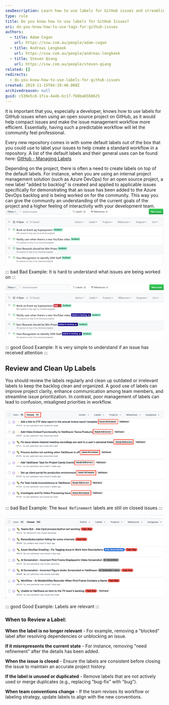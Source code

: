 ```yaml
---
seoDescription: Learn how to use labels for GitHub issues and streamline your open-source project's workflow.
type: rule
title: Do you know how to use labels for GitHub Issues?
uri: do-you-know-how-to-use-tags-for-github-issues
authors:
  - title: Adam Cogan
    url: https://ssw.com.au/people/adam-cogan
  - title: Andreas Lengkeek
    url: https://ssw.com.au/people/andreas-lengkeek
  - title: Steven Qiang
    url: https://ssw.com.au/people/steven-qiang
related: []
redirects:
  - do-you-know-how-to-use-labels-for-github-issues
created: 2019-11-15T04:19:40.000Z
archivedreason: null
guid: c530e5c8-1fca-4a4b-bc17-fb0ba65b8625
---
```


It is important that you, especially a developer, knows how to use labels for GitHub issues when using an open source project on GitHub, as it would help compact issues and make the issue management workflow more efficient. Essentially, having such a predictable workflow will let the community feel professional.

<!--endintro-->

Every new repository comes in with some default labels out of the box that you could use to label your issues to help create a standard workflow in a repository. A list of the default labels and their general uses can be found here: [GitHub - Managing Labels](https://docs.github.com/en/issues/using-labels-and-milestones-to-track-work/managing-labels)

Depending on the project, there is often a need to create labels on top of the default labels. For instance, when you are using an internal project management solution (such as Azure DevOps) for an open source project, a new label "added to backlog" is created and applied to applicable issues specifically for demonstrating that an issue has been added to the Azure DevOps backlog and is being worked on for the community. This way you can give the community an understanding of the current goals of the project and a higher feeling of interactivity with your development team.
![](issues_bad_example.png)

::: bad
Bad Example: It is hard to understand what issues are being worked on
:::

![](issues_good_example.png)

::: good
Good Example: It is very simple to understand if an issue has received attention
:::

## Review and Clean Up Labels 

You should review the labels regularly and clean up outdated or irrelevant labels to keep the backlog clean and organized. A good use of labels can improve project clarity, enhance communication among team members, and streamline issue prioritization. In contrast, poor management of labels can lead to confusion, misaligned priorities in workflow.

![](label_bad_example.png)

::: bad
Bad Example: The `Need Refinement` labels are still on closed issues
:::

![](label_good_example.png)

::: good
Good Example: Labels are relevant 
:::

 
### When to Review a Label:

**When the label is no longer relevant** - For example, removing a "blocked" label after resolving dependencies or unblocking an issue.

**If it misrepresents the current state** - For instance, removing "need refinement" after the details has been added.

**When the issue is closed** - Ensure the labels are consistent before closing the issue to maintain an accurate project history.

**If the label is unused or duplicated** - Remove labels that are not actively used or merge duplicates (e.g., replacing "bug-fix" with "bug").

**When team conventions change** - If the team revises its workflow or labeling strategy, update labels to align with the new conventions.


